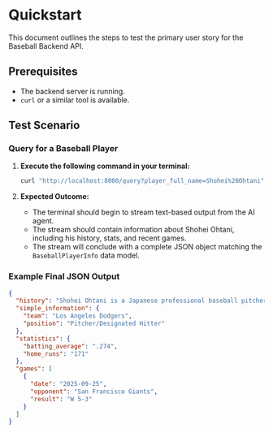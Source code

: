 # Quickstart

This document outlines the steps to test the primary user story for the Baseball Backend API.

## Prerequisites

- The backend server is running.
- `curl` or a similar tool is available.

## Test Scenario

### Query for a Baseball Player

1.  **Execute the following command in your terminal:**

    ```bash
    curl "http://localhost:8000/query?player_full_name=Shohei%20Ohtani"
    ```

2.  **Expected Outcome:**

    - The terminal should begin to stream text-based output from the AI agent.
    - The stream should contain information about Shohei Ohtani, including his history, stats, and recent games.
    - The stream will conclude with a complete JSON object matching the `BaseballPlayerInfo` data model.

### Example Final JSON Output

```json
{
  "history": "Shohei Ohtani is a Japanese professional baseball pitcher...",
  "simple_information": {
    "team": "Los Angeles Dodgers",
    "position": "Pitcher/Designated Hitter"
  },
  "statistics": {
    "batting_average": ".274",
    "home_runs": "171"
  },
  "games": [
    {
      "date": "2025-09-25",
      "opponent": "San Francisco Giants",
      "result": "W 5-3"
    }
  ]
}
```

